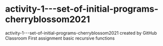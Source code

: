 # activity-1---set-of-initial-programs-cherryblossom2021
activity-1---set-of-initial-programs-cherryblossom2021 created by GitHub Classroom
First assignment basic recursive functions
